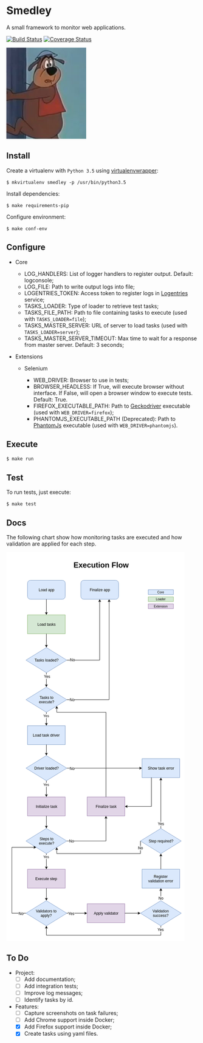 Smedley
=======

A small framework to monitor web applications.

[![Build Status](https://travis-ci.org/luizrabachini/smedley.svg?branch=master)](https://travis-ci.org/luizrabachini/smedley) [![Coverage Status](https://coveralls.io/repos/github/luizrabachini/smedley/badge.svg?branch=master)](https://coveralls.io/github/luizrabachini/smedley?branch=master)

[![Smedley](docs/images/smedley.jpg)](http://woodywoodpecker.wikia.com/wiki/Smedley)


Install
-------

Create a virtualenv with `Python 3.5` using [virtualenvwrapper](https://virtualenvwrapper.readthedocs.org/en/latest/):

    $ mkvirtualenv smedley -p /usr/bin/python3.5

Install dependencies:

    $ make requirements-pip

Configure environment:

	$ make conf-env


Configure
---------

- Core

	- LOG_HANDLERS: List of logger handlers to register output. Default: logconsole;
	- LOG_FILE: Path to write output logs into file;
	- LOGENTRIES_TOKEN: Access token to register logs in [Logentries](https://logentries.com/) service;
	- TASKS_LOADER: Type of loader to retrieve test tasks;
	- TASKS_FILE_PATH: Path to file containing tasks to execute (used with `TASKS_LOADER=file`);
	- TASKS_MASTER_SERVER: URL of server to load tasks (used with `TASKS_LOADER=server`);
	- TASKS_MASTER_SERVER_TIMEOUT: Max time to wait for a response from master server. Default: 3 seconds;

- Extensions

	- Selenium

		- WEB_DRIVER: Browser to use in tests;
		- BROWSER_HEADLESS: If True, will execute browser without interface. If False, will open a browser window to execute tests. Default: True.
		- FIREFOX_EXECUTABLE_PATH: Path to [Geckodriver](https://github.com/mozilla/geckodriver) executable (used with `WEB_DRIVER=firefox`);
		- PHANTOMJS_EXECUTABLE_PATH (Deprecated): Path to [PhantomJs](http://phantomjs.org/) executable (used with `WEB_DRIVER=phantomjs`).


Execute
-------

	$ make run


Test
----

To run tests, just execute:

    $ make test


Docs
----

The following chart show how monitoring tasks are executed and how validation are applied for each step.

![Execution Flow](docs/images/ExecutionFlow.png)


To Do
-----

- Project:
	- [ ] Add documentation;
	- [ ] Add integration tests;
	- [ ] Improve log messages;
	- [ ] Identify tasks by id.

- Features:
	- [ ] Capture screenshots on task failures;
	- [ ] Add Chrome support inside Docker;
	- [x] Add Firefox support inside Docker;
	- [x] Create tasks using yaml files.
